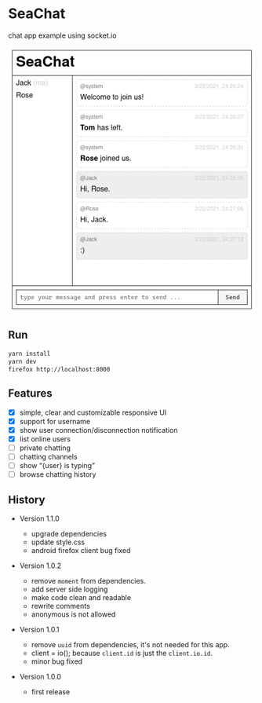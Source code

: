 # SeaChat

chat app example using socket.io

![screenshot](screenshot.png)

## Run

``` shell
yarn install
yarn dev
firefox http://localhost:8000
```

## Features

- [X] simple, clear and customizable responsive UI
- [X] support for username
- [X] show user connection/disconnection notification
- [X] list online users
- [ ] private chatting
- [ ] chatting channels
- [ ] show “{user} is typing”
- [ ] browse chatting history

## History

- Version 1.1.0
  - upgrade dependencies
  - update style.css
  - android firefox client bug fixed

- Version 1.0.2
  - remove `moment` from dependencies.
  - add server side logging
  - make code clean and readable
  - rewrite comments
  - anonymous is not allowed

- Version 1.0.1
  - remove `uuid` from dependencies, it's not needed for this app.
  - client = io(); because `client.id` is just the `client.io.id`.
  - minor bug fixed

- Version 1.0.0
  - first release
